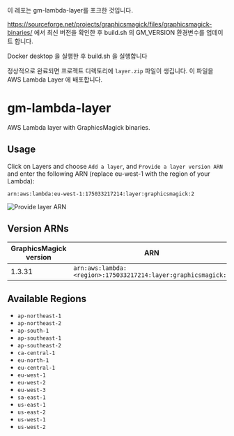 이 레포는 gm-lambda-layer를 포크한 것입니다.

https://sourceforge.net/projects/graphicsmagick/files/graphicsmagick-binaries/ 에서 최신 버전을 확인한 후 build.sh 의 GM_VERSION 환경변수를 업데이트 합니다.

Docker desktop 을 실행한 후 build.sh 을 실행합니다

정상적으로 완료되면 프로젝트 디렉토리에 `layer.zip` 파일이 생깁니다. 이 파일을 AWS Lambda Layer 에 배포합니다.

# gm-lambda-layer

AWS Lambda layer with GraphicsMagick binaries.

## Usage

Click on Layers and choose `Add a layer`, and `Provide a layer version ARN` and enter the following ARN (replace eu-west-1 with the region of your Lambda):

```
arn:aws:lambda:eu-west-1:175033217214:layer:graphicsmagick:2
```

![Provide layer ARN](img/usage.png "Provide layer ARN screenshot")

## Version ARNs

| GraphicsMagick version | ARN                                                           |
| ---------------------- | ------------------------------------------------------------- |
| 1.3.31                 | `arn:aws:lambda:<region>:175033217214:layer:graphicsmagick:2` |

## Available Regions

- `ap-northeast-1`
- `ap-northeast-2`
- `ap-south-1`
- `ap-southeast-1`
- `ap-southeast-2`
- `ca-central-1`
- `eu-north-1`
- `eu-central-1`
- `eu-west-1`
- `eu-west-2`
- `eu-west-3`
- `sa-east-1`
- `us-east-1`
- `us-east-2`
- `us-west-1`
- `us-west-2`
